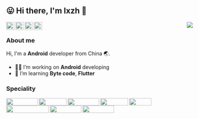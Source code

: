 <!-- <style type="text/css">
img {margin:3px}
</style> -->

## 😛 Hi there, I'm lxzh 👋

<img align="right" src="https://github-readme-stats.vercel.app/api?username=lxzh&show_icons=true&icon_color=0333f6&text_color=afb7c0&bg_color=0c0e12&hide_title=false&count_private=true&include_all_commits=true">


<a href="https://blog.lxzh.app">
  <img align="left" alt="lxzh's Blog" width="22px" src="https://cdn.jsdelivr.net/npm/simple-icons@v3/icons/blogger.svg" />
</a>
<a href="https://blog.csdn.net/lxzh12345">
  <img align="left" alt="lxzh's CSDN Blog" width="22px" src="https://cdn.jsdelivr.net/npm/simple-icons@v3/icons/blogger.svg" />
</a>
<a href="https://www.zhihu.com/people/lxzh123">
  <img align="left" alt="lxzh's Zhihu" width="22px" src="https://cdn.jsdelivr.net/npm/simple-icons@v3/icons/zhihu.svg" />
</a>
<a href="mailto:leijf1239848066@gmail.com">
  <img align="left" alt="lxzh's Gmail" width="22px" src="https://cdn.jsdelivr.net/npm/simple-icons@v3/icons/gmail.svg" />
</a>

<br/>

### About me

Hi, I'm a **Android** developer from China 🌏.

- 👨‍💻‍ I’m working on **Android** developing
- 🌱 I’m learning **Byte code**, **Flutter**

### Speciality

<a><img align="left" width="85px" height="20px" src="https://img.shields.io/badge/Android-5+-009900?style=for-the=badge&logo=android&logoColor=%ffffff"/></a>

<a><img align="left" width="75px" height="20px" src="https://img.shields.io/badge/C/C++-3+-669977?style=for-the=badge&logo=c&logoColor=%ffffff"/></a>

<a><img align="left" width="85px" height="20px" src="https://img.shields.io/badge/Python-3+-669977?style=for-the=badge&logo=python&logoColor=%ffffff"/></a>

<a><img align="left" width="75px" height="20px" src="https://img.shields.io/badge/Gradle-4-66bb77?style=for-the=badge&logo=gradle&logoColor=%ffffff"/></a>

<a><img align="left" width="60px" height="20px" src="https://img.shields.io/badge/Git-4+-66dd77?style=for-the=badge&logo=git&logoColor=%ffffff"/></a>

<a><img align="left" width="115px" height="20px" src="https://img.shields.io/badge/Android Studio-4+-66dd77?style=for-the=badge&logo=android-studio&logoColor=%ffffff"/></a>

<a><img align="left" width="85px" height="20px" src="https://img.shields.io/badge/VSCode-3-667777?style=for-the=badge&logo=visual-studio-code&logoColor=%ffffff"/></a>

<a><img align="left" width="85px" height="20px" src="https://img.shields.io/badge/Xcode-3-667777?style=for-the=badge&logo=xcode&logoColor=%ffffff"/></a>

<!--
**lxzh/lxzh** is a ✨ _special_ ✨ repository because its `README.md` (this file) appears on your GitHub profile.

Here are some ideas to get you started:

- 🔭 I’m currently working on ...
- 🌱 I’m currently learning ...
- 👯 I’m looking to collaborate on ...
- 🤔 I’m looking for help with ...
- 💬 Ask me about ...
- 📫 How to reach me: ...
- 😄 Pronouns: ...
- ⚡ Fun fact: ...
-->
